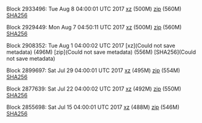 Block 2933496: Tue Aug  8 04:00:01 UTC 2017 [xz](https://transfer.sh/Y4tCI/bootstrap.dat.20170808.tar.xz) (500M) [zip](https://transfer.sh/MlH7g/bootstrap.dat.20170808.zip) (560M) [SHA256](https://transfer.sh/ytYBA/sha256.txt)

Block 2929449: Mon Aug  7 04:50:11 UTC 2017 [xz](https://transfer.sh/FxSN6/bootstrap.dat.20170807.tar.xz) (500M) [zip](https://transfer.sh/9YGuM/bootstrap.dat.20170807.zip) (560M) [SHA256](https://transfer.sh/GegHc/sha256.txt)

Block 2908352: Tue Aug  1 04:00:02 UTC 2017 [xz](Could not save metadata) (496M) [zip](Could not save metadata) (556M) [SHA256](Could not save metadata)

Block 2899697: Sat Jul 29 04:00:01 UTC 2017 [xz](https://transfer.sh/15TWih/bootstrap.dat.20170729.tar.xz) (495M) [zip](https://transfer.sh/DZDkN/bootstrap.dat.20170729.zip) (554M) [SHA256](https://transfer.sh/U5vKy/sha256.txt)

Block 2877639: Sat Jul 22 04:00:02 UTC 2017 [xz](https://transfer.sh/8XCUu/bootstrap.dat.20170722.tar.xz) (492M) [zip](https://transfer.sh/oRmJU/bootstrap.dat.20170722.zip) (550M) [SHA256](https://transfer.sh/Owu8F/sha256.txt)

Block 2855698: Sat Jul 15 04:00:01 UTC 2017 [xz](https://transfer.sh/1EeDC/bootstrap.dat.20170715.tar.xz) (488M) [zip](https://transfer.sh/GFhut/bootstrap.dat.20170715.zip) (546M) [SHA256](https://transfer.sh/e7eUv/sha256.txt)

